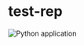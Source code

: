 # test-rep
![Python application](https://github.com/vprokopets/test-rep/workflows/Python%20application/badge.svg?branch=master)